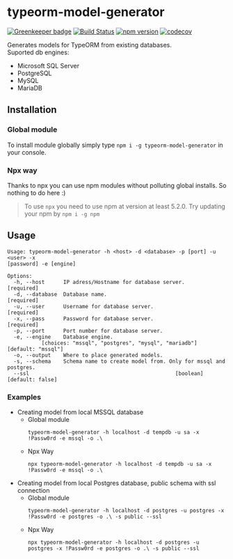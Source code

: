 # typeorm-model-generator

[![Greenkeeper badge](https://badges.greenkeeper.io/Kononnable/typeorm-model-generator.svg)](https://greenkeeper.io/)
[![Build Status](https://travis-ci.org/Kononnable/typeorm-model-generator.svg?branch=master)](https://travis-ci.org/Kononnable/typeorm-model-generator)
[![npm version](https://badge.fury.io/js/typeorm-model-generator.svg)](https://badge.fury.io/js/typeorm-model-generator)
[![codecov](https://codecov.io/gh/Kononnable/typeorm-model-generator/branch/master/graph/badge.svg)](https://codecov.io/gh/Kononnable/typeorm-model-generator)

Generates models for TypeORM from existing databases.  
Suported db engines:
* Microsoft SQL Server
* PostgreSQL
* MySQL
* MariaDB



## Installation
### Global module
To install module globally simply type `npm i -g typeorm-model-generator` in your console.
### Npx way
Thanks to npx you can use npm modules without polluting global installs. So nothing to do here :)
>To use `npx` you need to use npm at version at least 5.2.0. Try updating your npm by `npm i -g npm` 
## Usage

```shell
Usage: typeorm-model-generator -h <host> -d <database> -p [port] -u <user> -x
[password] -e [engine]

Options:
  -h, --host      IP adress/Hostname for database server.             [required]
  -d, --database  Database name.                                      [required]
  -u, --user      Username for database server.                       [required]
  -x, --pass      Password for database server.                       [required]
  -p, --port      Port number for database server.
  -e, --engine    Database engine.
           [choices: "mssql", "postgres", "mysql", "mariadb"] [default: "mssql"]
  -o, --output    Where to place generated models.
  -s, --schema    Schema name to create model from. Only for mssql and postgres.
  --ssl                                               [boolean] [default: false]
```
### Examples

* Creating model from local MSSQL database
   * Global module  
      ```
      typeorm-model-generator -h localhost -d tempdb -u sa -x !Passw0rd -e mssql -o .\
      ````
   * Npx Way  
      ```
      npx typeorm-model-generator -h localhost -d tempdb -u sa -x !Passw0rd -e mssql -o .\
      ````
* Creating model from local Postgres database, public schema with ssl connection
   * Global module 
      ```
      typeorm-model-generator -h localhost -d postgres -u postgres -x !Passw0rd -e postgres -o .\ -s public --ssl
      ````
   * Npx Way  
      ```
      npx typeorm-model-generator -h localhost -d postgres -u postgres -x !Passw0rd -e postgres -o .\ -s public --ssl
      ````